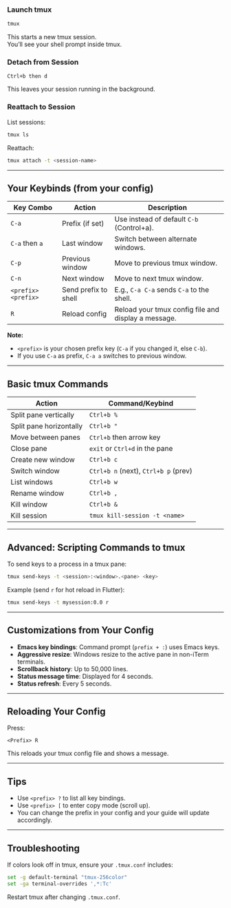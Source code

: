 
### Launch tmux

```sh
tmux
```

This starts a new tmux session.  
You’ll see your shell prompt inside tmux.

### Detach from Session

```
Ctrl+b then d
```

This leaves your session running in the background.

### Reattach to Session

List sessions:
```sh
tmux ls
```
Reattach:
```sh
tmux attach -t <session-name>
```

---

## Your Keybinds (from your config)

| Key Combo         | Action                      | Description                                               |
| ----------------- | -------------------------- | --------------------------------------------------------- |
| `C-a`             | Prefix (if set)            | Use instead of default `C-b` (Control+a).                 |
| `C-a` then `a`    | Last window                | Switch between alternate windows.                         |
| `C-p`             | Previous window            | Move to previous tmux window.                             |
| `C-n`             | Next window                | Move to next tmux window.                                 |
| `<prefix> <prefix>` | Send prefix to shell       | E.g., `C-a C-a` sends `C-a` to the shell.                 |
| `R`               | Reload config              | Reload your tmux config file and display a message.       |

**Note:**  
- `<prefix>` is your chosen prefix key (`C-a` if you changed it, else `C-b`).  
- If you use `C-a` as prefix, `C-a a` switches to previous window.

---

## Basic tmux Commands

| Action                      | Command/Keybind                      |
|-----------------------------|--------------------------------------|
| Split pane vertically       | `Ctrl+b %`                           |
| Split pane horizontally     | `Ctrl+b "`                           |
| Move between panes          | `Ctrl+b` then arrow key              |
| Close pane                  | `exit` or `Ctrl+d` in the pane       |
| Create new window           | `Ctrl+b c`                           |
| Switch window               | `Ctrl+b n` (next), `Ctrl+b p` (prev) |
| List windows                | `Ctrl+b w`                           |
| Rename window               | `Ctrl+b ,`                           |
| Kill window                 | `Ctrl+b &`                           |
| Kill session                | `tmux kill-session -t <name>`        |

---

## Advanced: Scripting Commands to tmux

To send keys to a process in a tmux pane:
```sh
tmux send-keys -t <session>:<window>.<pane> <key>
```

Example (send `r` for hot reload in Flutter):
```sh
tmux send-keys -t mysession:0.0 r
```

---

## Customizations from Your Config

- **Emacs key bindings**: Command prompt (`prefix + :`) uses Emacs keys.
- **Aggressive resize**: Windows resize to the active pane in non-iTerm terminals.
- **Scrollback history**: Up to 50,000 lines.
- **Status message time**: Displayed for 4 seconds.
- **Status refresh**: Every 5 seconds.

---

## Reloading Your Config

Press:
```
<Prefix> R
```
This reloads your tmux config file and shows a message.

---

## Tips

- Use `<prefix> ?` to list all key bindings.
- Use `<prefix> [` to enter copy mode (scroll up).
- You can change the prefix in your config and your guide will update accordingly.

---

## Troubleshooting

If colors look off in tmux, ensure your `.tmux.conf` includes:
```bash
set -g default-terminal "tmux-256color"
set -ga terminal-overrides ',*:Tc'
```

Restart tmux after changing `.tmux.conf`.
